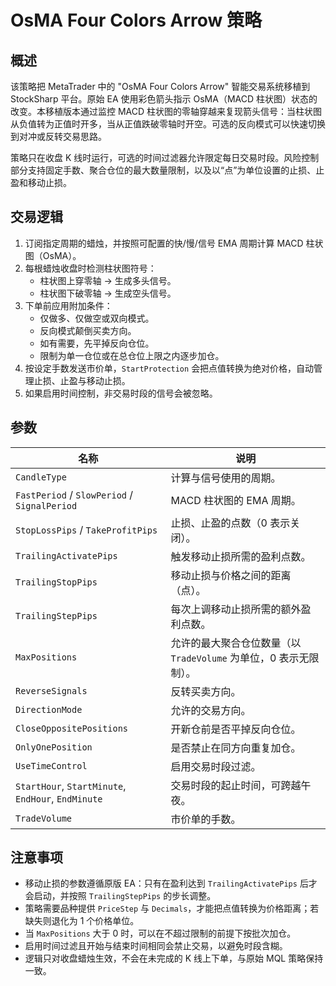 # OsMA Four Colors Arrow 策略

## 概述

该策略把 MetaTrader 中的 "OsMA Four Colors Arrow" 智能交易系统移植到 StockSharp 平台。原始 EA 使用彩色箭头指示 OsMA（MACD 柱状图）状态的改变。本移植版本通过监控 MACD 柱状图的零轴穿越来复现箭头信号：当柱状图从负值转为正值时开多，当从正值跌破零轴时开空。可选的反向模式可以快速切换到对冲或反转交易思路。

策略只在收盘 K 线时运行，可选的时间过滤器允许限定每日交易时段。风险控制部分支持固定手数、聚合仓位的最大数量限制，以及以“点”为单位设置的止损、止盈和移动止损。

## 交易逻辑

1. 订阅指定周期的蜡烛，并按照可配置的快/慢/信号 EMA 周期计算 MACD 柱状图（OsMA）。
2. 每根蜡烛收盘时检测柱状图符号：
   - 柱状图上穿零轴 → 生成多头信号。
   - 柱状图下破零轴 → 生成空头信号。
3. 下单前应用附加条件：
   - 仅做多、仅做空或双向模式。
   - 反向模式颠倒买卖方向。
   - 如有需要，先平掉反向仓位。
   - 限制为单一仓位或在总仓位上限之内逐步加仓。
4. 按设定手数发送市价单，`StartProtection` 会把点值转换为绝对价格，自动管理止损、止盈与移动止损。
5. 如果启用时间控制，非交易时段的信号会被忽略。

## 参数

| 名称 | 说明 |
| ---- | ---- |
| `CandleType` | 计算与信号使用的周期。 |
| `FastPeriod` / `SlowPeriod` / `SignalPeriod` | MACD 柱状图的 EMA 周期。 |
| `StopLossPips` / `TakeProfitPips` | 止损、止盈的点数（0 表示关闭）。 |
| `TrailingActivatePips` | 触发移动止损所需的盈利点数。 |
| `TrailingStopPips` | 移动止损与价格之间的距离（点）。 |
| `TrailingStepPips` | 每次上调移动止损所需的额外盈利点数。 |
| `MaxPositions` | 允许的最大聚合仓位数量（以 `TradeVolume` 为单位，0 表示无限制）。 |
| `ReverseSignals` | 反转买卖方向。 |
| `DirectionMode` | 允许的交易方向。 |
| `CloseOppositePositions` | 开新仓前是否平掉反向仓位。 |
| `OnlyOnePosition` | 是否禁止在同方向重复加仓。 |
| `UseTimeControl` | 启用交易时段过滤。 |
| `StartHour`, `StartMinute`, `EndHour`, `EndMinute` | 交易时段的起止时间，可跨越午夜。 |
| `TradeVolume` | 市价单的手数。 |

## 注意事项

- 移动止损的参数遵循原版 EA：只有在盈利达到 `TrailingActivatePips` 后才会启动，并按照 `TrailingStepPips` 的步长调整。
- 策略需要品种提供 `PriceStep` 与 `Decimals`，才能把点值转换为价格距离；若缺失则退化为 1 个价格单位。
- 当 `MaxPositions` 大于 0 时，可以在不超过限制的前提下按批次加仓。
- 启用时间过滤且开始与结束时间相同会禁止交易，以避免时段含糊。
- 逻辑只对收盘蜡烛生效，不会在未完成的 K 线上下单，与原始 MQL 策略保持一致。
